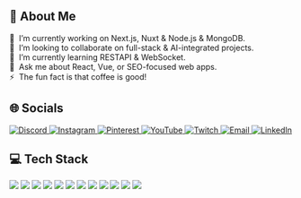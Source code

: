 <h2>💫 About Me</h2>
  🔭 &nbsp;I’m currently working on Next.js, Nuxt & Node.js & MongoDB.<br>
  👯 &nbsp;I’m looking to collaborate on full-stack & AI-integrated projects.<br>
  🌱 &nbsp;I’m currently learning RESTAPI & WebSocket.<br>
  💬 &nbsp;Ask me about React, Vue, or SEO-focused web apps.<br>
  ⚡ &nbsp;The fun fact is that coffee is good!<br>

<h2>🌐 Socials</h1>
<p>
  <a href="https://discord.gg/ryeBDV68">
    <img src="https://img.shields.io/badge/Discord-%237289DA.svg?style=for-the-badge&logo=discord&logoColor=white" alt="Discord" />
  </a>
  <a href="https://instagram.com/theclient1138">
    <img src="https://img.shields.io/badge/Instagram-%23E4405F.svg?style=for-the-badge&logo=Instagram&logoColor=white" alt="Instagram" />
  </a>
  <a href="https://tr.pinterest.com/TheClient11/">
    <img src="https://img.shields.io/badge/Pinterest-%23E60023.svg?style=for-the-badge&logo=Pinterest&logoColor=white" alt="Pinterest" />
  </a>
  <a href="https://youtube.com/@anmbslr">
    <img src="https://img.shields.io/badge/YouTube-%23FF0000.svg?style=for-the-badge&logo=YouTube&logoColor=white" alt="YouTube" />
  </a>
  <a href="https://twitch.tv/theclient11">
    <img src="https://img.shields.io/badge/Twitch-%239146FF.svg?style=for-the-badge&logo=Twitch&logoColor=white" alt="Twitch" />
  </a>
  <a href="mailto:dikicienesburakqgmail.com">
    <img src="https://img.shields.io/badge/Email-D14836?style=for-the-badge&logo=gmail&logoColor=white" alt="Email" />
  </a>
  <a href="https://linkedin.com/in/enes-burak-dikici">
    <img src="https://img.shields.io/badge/LinkedIn-%230077B5.svg?style=for-the-badge&logo=linkedin&logoColor=white" alt="LinkedIn" />
  </a>
</p>

<h2>💻 Tech Stack</h1>
<p>
  <img src="https://img.shields.io/badge/html5-%23E34F26.svg?style=for-the-badge&logo=html5&logoColor=white" />
  <img src="https://img.shields.io/badge/css3-%231572B6.svg?style=for-the-badge&logo=css3&logoColor=white" />
  <img src="https://img.shields.io/badge/javascript-%23D4AF37.svg?style=for-the-badge&logo=javascript&logoColor=white" />
  <img src="https://img.shields.io/badge/typescript-%23007ACC.svg?style=for-the-badge&logo=typescript&logoColor=white" />
  <img src="https://img.shields.io/badge/react-%233BADC9.svg?style=for-the-badge&logo=react&logoColor=white" />
  <img src="https://img.shields.io/badge/next.js-%23000000.svg?style=for-the-badge&logo=next.js&logoColor=white" />
  <img src="https://img.shields.io/badge/vue.js-%234FC08D.svg?style=for-the-badge&logo=vue.js&logoColor=white" />
  <img src="https://img.shields.io/badge/nuxt.js-%2300DC82.svg?style=for-the-badge&logo=nuxt&logoColor=white" />
  <img src="https://img.shields.io/badge/node.js-%23339933.svg?style=for-the-badge&logo=node.js&logoColor=white" />
  <img src="https://img.shields.io/badge/mongodb-%2347A248.svg?style=for-the-badge&logo=mongodb&logoColor=white" />
  <img src="https://img.shields.io/badge/php-%23777BB4.svg?style=for-the-badge&logo=php&logoColor=white" />
  <img src="https://img.shields.io/badge/mysql-%234479A1.svg?style=for-the-badge&logo=mysql&logoColor=white" />
</p>
